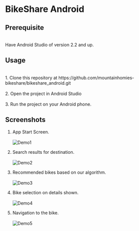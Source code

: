# BikeShare Android

## Prerequisite
<br/>
Have Android Studio of version 2.2 and up.

## Usage
<br/>
1. Clone this repository at https://github.com/mountainhomies-bikeshare/bikeshare_android.git
<br/><br/>
2. Open the project in Android Studio 
<br/><br/>
3. Run the project on your Android phone.

## Screenshots
1. App Start Screen. </br></br>
![Demo1](/docs/start_screen.jpg)

2. Search results for destination. </br></br>
![Demo2](/docs/search_results.jpg)

3. Recommended bikes based on our algorithm. </br></br>
![Demo3](/docs/show_bikes.jpg)

4. Bike selection on details shown. </br></br>
![Demo4](/docs/bike_select.jpg)

5. Navigation to the bike. <br/></br>
![Demo5](/docs/navigation.jpg)